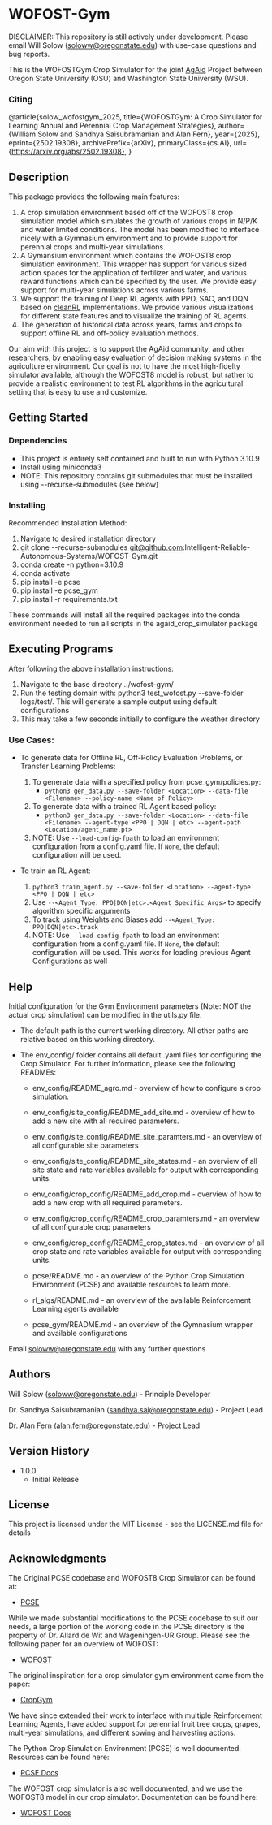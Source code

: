 # WOFOST-Gym

DISCLAIMER: This repository is still actively under development. Please email 
Will Solow (soloww@oregonstate.edu) with use-case questions and bug reports. 

This is the WOFOSTGym Crop Simulator for the joint [AgAid](https://agaid.org/) Project between Oregon State University (OSU) and Washington State University (WSU). 

### Citing

@article{solow_wofostgym_2025,
      title={WOFOSTGym: A Crop Simulator for Learning Annual and Perennial Crop Management Strategies}, 
      author={William Solow and Sandhya Saisubramanian and Alan Fern},
      year={2025},
      eprint={2502.19308},
      archivePrefix={arXiv},
      primaryClass={cs.AI},
      url={https://arxiv.org/abs/2502.19308}, 
}

## Description

This package provides the following main features:
1. A crop simulation environment based off of the WOFOST8 crop simulation model
    which simulates the growth of various crops in N/P/K and water limited conditions. 
    The model has been modified to interface nicely with a Gymnasium environment
    and to provide support for perennial crops and multi-year simulations.
2. A Gymansium environment which contains the WOFOST8 crop simulation environment.
    This wrapper has support for various sized action spaces for the application
    of fertilizer and water, and various reward functions which can be specified 
    by the user. We provide easy support for multi-year simulations across various
    farms. 
3. We support the training of Deep RL agents with PPO, SAC, and DQN based on 
    [cleanRL](https://github.com/vwxyzjn/cleanrl) implementations. We provide
    various visualizations for different state features and to visualize the 
    training of RL agents.
4. The generation of historical data across years, farms and crops to support
    offline RL and off-policy evaluation methods. 

Our aim with this project is to support the AgAid community, and other researchers, 
by enabling easy evaluation of decision making systems in the agriculture environment.
Our goal is not to have the most high-fidelty simulator available, although the 
WOFOST8 model is robust, but rather to provide a realistic environment to test
RL algorithms in the agricultural setting that is easy to use and customize. 

## Getting Started

### Dependencies

* This project is entirely self contained and built to run with Python 3.10.9
* Install using miniconda3 
* NOTE: This repository contains git submodules that must be installed using --recurse-submodules (see below)

### Installing

Recommended Installation Method:

1. Navigate to desired installation directory
2. git clone --recurse-submodules git@github.com:Intelligent-Reliable-Autonomous-Systems/WOFOST-Gym.git
3. conda create -n <conda env name> python=3.10.9
4. conda activate <conda env name>
5. pip install -e pcse
6. pip install -e pcse_gym
7. pip install -r requirements.txt

These commands will install all the required packages into the conda environment
needed to run all scripts in the agaid_crop_simulator package

## Executing Programs

After following the above installation instructions: 
1. Navigate to the base directory ../wofost-gym/
2. Run the testing domain with: python3 test_wofost.py --save-folder logs/test/. This will generate a sample output using default configurations 
3. This may take a few seconds initially to configure the weather directory

### Use Cases:

* To generate data for Offline RL, Off-Policy Evaluation Problems, or Transfer Learning Problems:
    1. To generate data with a specified policy from pcse_gym/policies.py:
        - `python3 gen_data.py --save-folder <Location> --data-file <Filename> --policy-name <Name of Policy>`
    2. To generate data with a trained RL Agent based policy:
        - `python3 gen_data.py --save-folder <Location> --data-file <Filename> --agent-type <PPO | DQN | etc> --agent-path <Location/agent_name.pt>`
    3. NOTE: Use `--load-config-fpath` <Relative Path to Config> to load an environment configuration from a config.yaml file. If `None`, the default configuration will be used.

* To train an RL Agent: 
    1. `python3 train_agent.py --save-folder <Location> --agent-type <PPO | DQN | etc>`
    2. Use `--<Agent_Type: PPO|DQN|etc>.<Agent_Specific_Args>` to specify algorithm specific arguments
    3. To track using Weights and Biases add `--<Agent_Type: PPO|DQN|etc>.track`
    3. NOTE: Use `--load-config-fpath` <Relative Path to Config> to load an environment configuration from a config.yaml file. If `None`, the default configuration will be used. This works for loading previous Agent Configurations as well

## Help

Initial configuration for the Gym Environment parameters (Note: NOT the actual crop simulation) 
can be modified in the utils.py file. 

* The default path is the current working directory. All other paths are relative based on this working directory. 
* The env_config/ folder contains all default .yaml files for configuring the Crop Simulator. For further information,
please see the following READMEs: 

    * env_config/README_agro.md - overview of how to configure a crop simulation.

    * env_config/site_config/README_add_site.md - overview of how to add a new site
        with all required parameters.
    * env_config/site_config/README_site_paramters.md - an overview of all configurable site 
        parameters
    * env_config/site_config/README_site_states.md - an overview of all site state and rate
        variables available for output with corresponding units.

    * env_config/crop_config/README_add_crop.md - overview of how to add a new crop
        with all required parameters.
    * env_config/crop_config/README_crop_paramters.md - an overview of all configurable crop 
        parameters
    * env_config/crop_config/README_crop_states.md - an overview of all crop state and rate
        variables available for output with corresponding units.

    * pcse/README.md - an overview of the Python Crop Simulation Environment (PCSE) and
        available resources to learn more.

    * rl_algs/README.md - an overview of the available Reinforcement Learning agents
        available 

    * pcse_gym/README.md - an overview of the Gymnasium wrapper and available configurations

Email soloww@oregonstate.edu with any further questions

## Authors

Will Solow (soloww@oregonstate.edu) - Principle Developer

Dr. Sandhya Saisubramanian (sandhya.sai@oregonstate.edu) - Project Lead

Dr. Alan Fern (alan.fern@oregonstate.edu) - Project Lead

## Version History

* 1.0.0
    * Initial Release

## License

This project is licensed under the MIT License - see the LICENSE.md file for details

## Acknowledgments

The Original PCSE codebase and WOFOST8 Crop Simulator can be found at:
* [PCSE](https://github.com/ajwdewit/pcse)

While we made substantial modifications to the PCSE codebase to suit our needs, 
a large portion of the working code in the PCSE directory is the property of
Dr. Allard de Wit and Wageningen-UR Group. Please see the following paper for an
overview of WOFOST:
* [WOFOST](https://www-sciencedirect-com.oregonstate.idm.oclc.org/science/article/pii/S0308521X17310107)

The original inspiration for a crop simulator gym environment came from the paper:
* [CropGym](https://arxiv.org/pdf/2104.04326)

We have since extended their work to interface with multiple Reinforcement Learning Agents, 
have added support for perennial fruit tree crops, grapes, multi-year simulations, and different sowing
and harvesting actions. 

The Python Crop Simulation Environment (PCSE) is well documented. Resources can 
be found here:
* [PCSE Docs](https://pcse.readthedocs.io/en/stable/)

The WOFOST crop simulator is also well documented, and we use the WOFOST8 model
in our crop simulator. Documentation can be found here:
* [WOFOST Docs](https://wofost.readthedocs.io/en/latest/)